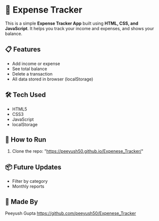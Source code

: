 # 💸 Expense Tracker

This is a simple **Expense Tracker App** built using **HTML, CSS, and JavaScript**. It helps you track your income and expenses, and shows your balance.


## 📋 Features

- Add income or expense
- See total balance
- Delete a transaction
- All data stored in browser (localStorage)

## 🛠️ Tech Used

- HTML5
- CSS3
- JavaScript 
- localStorage

## 🚀 How to Run

1. Clone the repo:  "https://peeyush50.github.io/Expenese_Tracker/"


## 📦 Future Updates
- Filter by category
- Monthly reports

## 🙌 Made By

Peeyush Gupta 
https://github.com/peeyush50/Expenese_Tracker

